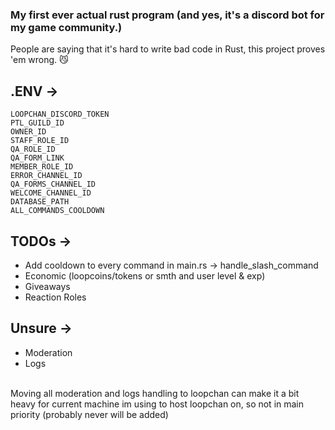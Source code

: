 ### My first ever actual rust program (and yes, it's a discord bot for my game community.)
People are saying that it's hard to write bad code in Rust, this project proves 'em wrong. 😼

## .ENV ->
```
LOOPCHAN_DISCORD_TOKEN
PTL_GUILD_ID
OWNER_ID
STAFF_ROLE_ID
QA_ROLE_ID
QA_FORM_LINK
MEMBER_ROLE_ID
ERROR_CHANNEL_ID
QA_FORMS_CHANNEL_ID
WELCOME_CHANNEL_ID
DATABASE_PATH
ALL_COMMANDS_COOLDOWN
```

## TODOs ->
- Add cooldown to every command in main.rs -> handle_slash_command
- Economic (loopcoins/tokens or smth and user level & exp)
- Giveaways
- Reaction Roles

## Unsure ->
- Moderation
- Logs
<br>
Moving all moderation and logs handling to loopchan can make it a bit heavy for current machine im using to host loopchan on, so not in main priority (probably never will be added)
